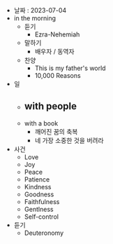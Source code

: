 - 날짜 : 2023-07-04
- in the morning
	- 듣기
		- Ezra-Nehemiah
	- 말하기
		-  배우자 / 동역자 
	- 찬양
		- This is my father's world
		- 10,000 Reasons
- 일
	- with people
		- 
	- with a book
		- 깨어진 꿈의 축복
		- 네 가장 소중한 것을 버려라
- 사건
	- Love
	- Joy
	- Peace
	- Patience
	- Kindness
	- Goodness
	- Faithfulness
	- Gentlness
	- Self-control
- 듣기
	- Deuteronomy 
